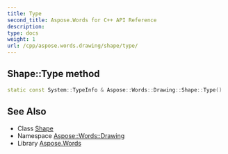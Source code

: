 ```yaml
---
title: Type
second_title: Aspose.Words for C++ API Reference
description: 
type: docs
weight: 1
url: /cpp/aspose.words.drawing/shape/type/
---
```

## Shape::Type method




```cpp
static const System::TypeInfo & Aspose::Words::Drawing::Shape::Type()
```

## See Also

* Class [Shape](../)
* Namespace [Aspose::Words::Drawing](../../)
* Library [Aspose.Words](../../../)
